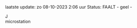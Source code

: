 laatste update: 
zo 08-10-2023  2:06   uur 
Status: FAALT - geel - 
<div class="service R">J</div><div class="service Y">microstation</div>